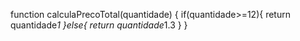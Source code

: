 function calculaPrecoTotal(quantidade) {
if(quantidade>=12){
return quantidade*1
}else{
  return quantidade*1.3
}
}